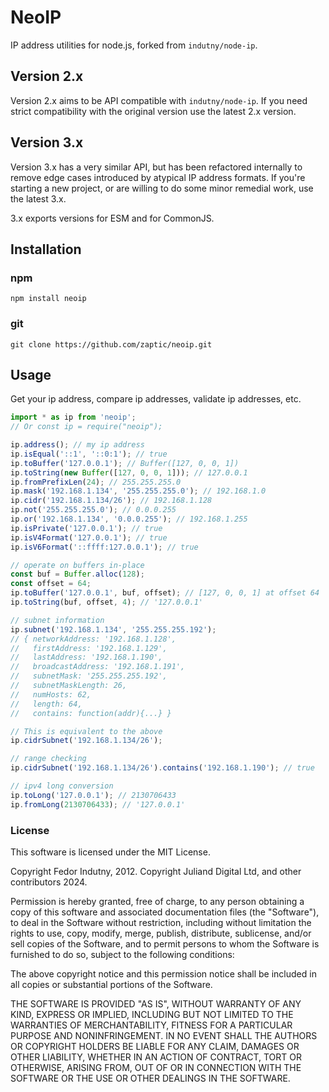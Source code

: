 # NeoIP

IP address utilities for node.js, forked from `indutny/node-ip`.

## Version 2.x

Version 2.x aims to be API compatible with `indutny/node-ip`. If you need
strict compatibility with the original version use the latest 2.x version.

## Version 3.x

Version 3.x has a very similar API, but has been refactored internally to remove
edge cases introduced by atypical IP address formats. If you're starting a new
project, or are willing to do some minor remedial work, use the latest 3.x.

3.x exports versions for ESM and for CommonJS.

## Installation

### npm

```shell
npm install neoip
```

### git

```shell
git clone https://github.com/zaptic/neoip.git
```

## Usage

Get your ip address, compare ip addresses, validate ip addresses, etc.

```js
import * as ip from 'neoip';
// Or const ip = require("neoip");

ip.address(); // my ip address
ip.isEqual('::1', '::0:1'); // true
ip.toBuffer('127.0.0.1'); // Buffer([127, 0, 0, 1])
ip.toString(new Buffer([127, 0, 0, 1])); // 127.0.0.1
ip.fromPrefixLen(24); // 255.255.255.0
ip.mask('192.168.1.134', '255.255.255.0'); // 192.168.1.0
ip.cidr('192.168.1.134/26'); // 192.168.1.128
ip.not('255.255.255.0'); // 0.0.0.255
ip.or('192.168.1.134', '0.0.0.255'); // 192.168.1.255
ip.isPrivate('127.0.0.1'); // true
ip.isV4Format('127.0.0.1'); // true
ip.isV6Format('::ffff:127.0.0.1'); // true

// operate on buffers in-place
const buf = Buffer.alloc(128);
const offset = 64;
ip.toBuffer('127.0.0.1', buf, offset); // [127, 0, 0, 1] at offset 64
ip.toString(buf, offset, 4); // '127.0.0.1'

// subnet information
ip.subnet('192.168.1.134', '255.255.255.192');
// { networkAddress: '192.168.1.128',
//   firstAddress: '192.168.1.129',
//   lastAddress: '192.168.1.190',
//   broadcastAddress: '192.168.1.191',
//   subnetMask: '255.255.255.192',
//   subnetMaskLength: 26,
//   numHosts: 62,
//   length: 64,
//   contains: function(addr){...} }

// This is equivalent to the above
ip.cidrSubnet('192.168.1.134/26');

// range checking
ip.cidrSubnet('192.168.1.134/26').contains('192.168.1.190'); // true

// ipv4 long conversion
ip.toLong('127.0.0.1'); // 2130706433
ip.fromLong(2130706433); // '127.0.0.1'
```

### License

This software is licensed under the MIT License.

Copyright Fedor Indutny, 2012.
Copyright Juliand Digital Ltd, and other contributors 2024.

Permission is hereby granted, free of charge, to any person obtaining a
copy of this software and associated documentation files (the
"Software"), to deal in the Software without restriction, including
without limitation the rights to use, copy, modify, merge, publish,
distribute, sublicense, and/or sell copies of the Software, and to permit
persons to whom the Software is furnished to do so, subject to the
following conditions:

The above copyright notice and this permission notice shall be included
in all copies or substantial portions of the Software.

THE SOFTWARE IS PROVIDED "AS IS", WITHOUT WARRANTY OF ANY KIND, EXPRESS
OR IMPLIED, INCLUDING BUT NOT LIMITED TO THE WARRANTIES OF
MERCHANTABILITY, FITNESS FOR A PARTICULAR PURPOSE AND NONINFRINGEMENT. IN
NO EVENT SHALL THE AUTHORS OR COPYRIGHT HOLDERS BE LIABLE FOR ANY CLAIM,
DAMAGES OR OTHER LIABILITY, WHETHER IN AN ACTION OF CONTRACT, TORT OR
OTHERWISE, ARISING FROM, OUT OF OR IN CONNECTION WITH THE SOFTWARE OR THE
USE OR OTHER DEALINGS IN THE SOFTWARE.
